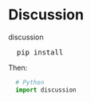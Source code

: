 # Discussion
discussion
<pre>
  pip install <dis></dis>
</pre>
Then:
```Python
  # Python
  import discussion
```
